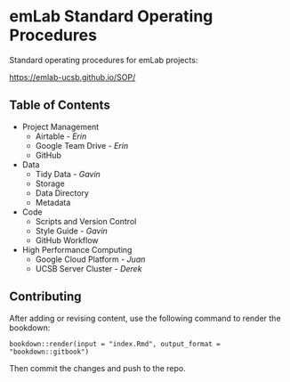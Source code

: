 # emLab Standard Operating Procedures

Standard operating procedures for emLab projects:

<https://emlab-ucsb.github.io/SOP/>


## Table of Contents

* Project Management  
    + Airtable - *Erin*
    + Google Team Drive - *Erin*
    + GitHub
* Data
    + Tidy Data - *Gavin*
    + Storage
    + Data Directory
    + Metadata
* Code
    + Scripts and Version Control
    + Style Guide - *Gavin*
    + GitHub Workflow
* High Performance Computing
    + Google Cloud Platform - *Juan*
    + UCSB Server Cluster - *Derek*


## Contributing

After adding or revising content, use the following command to render the bookdown:

`bookdown::render(input = "index.Rmd", output_format = "bookdown::gitbook")`

Then commit the changes and push to the repo.
